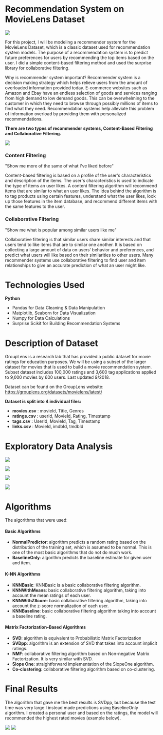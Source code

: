 # Recommendation System on MovieLens Dataset

![](https://github.com/ttam37/dsc-mod-4-project-v2-1-onl01-dtsc-ft-052620/blob/master/images/recommender-system-for-movie-recommendation.jpg)

For this project, I will be modeling a recommender system for the MovieLens Dataset, which is a classic dataset used for recommendation system models. The purpose of a recommendation system is to predict future preferences for users by recommending the top items based on the user. I did a simple content-based filtering method and used the surprise library for collaborative filtering.

Why is recommender system important? Recommender system is a decision making strategy which helps relieve users from the amount of overloaded information provided today. E-commerce websites such as Amazon and Ebay have an endless selection of goods and services ranging from high demand to low demand goods. This can be overwhelming to the customer in which they need to browse through possibly millions of items to find what they need. Recommendation systems help alleviate this problem of information overload by providing them with personalized recommendations.

**There are two types of recommender systems, Content-Based Filtering and Collaborative Filtering.**

![](https://github.com/ttam37/dsc-mod-4-project-v2-1-onl01-dtsc-ft-052620/blob/master/images/Content-based-filtering-vs-Collaborative-filtering-Source.png)

### Content Filtering

"Show me more of the same of what I've liked before"

Content-based filtering is based on a profile of the user's characteristics and description of the items. The user's characteristics is used to indicate the type of items an user likes. A content filtering algorithm will recommend items that are similar to what an user likes. The idea behind the algorithm is to tag products using certain features, understand what the user likes, look up those features in the item database, and recommend different items with the same features to the user.

### Collaborative Filtering

"Show me what is popular among similar users like me"

Collaborative filtering is that similar users share similar interests and that users tend to like items that are to similar one another. It is based on collecting a large amount of data on users' behavior and preferences, and predict what users will like based on their similarities to other users. Many recommender systems use collaborative filtering to find user and item relationships to give an accurate prediction of what an user might like.


# Technologies Used

**Python**
* Pandas for Data Cleaning & Data Manipulation
* Matplotlib, Seaborn for Data Visualization
* Numpy for Data Calculations
* Surprise Scikit for Building Recommendation Systems


# Description of Dataset

GroupLens is a research lab that has provided a public dataset for movie ratings for education purposes. We will be using a subset of the larger dataset for movies that is used to build a movie recommendation system. Subset dataset includes 100,000 ratings and 3,600 tag applications applied to 9,000 movies by 600 users. Last updated 9/2018.

Dataset can be found on the GroupLens website: https://grouplens.org/datasets/movielens/latest/

**Dataset is split into 4 individual files:**
* **movies.csv** : movieId, Title, Genres 
* **ratings.csv** : userId, MovieId, Rating, Timestamp
* **tags.csv** : UserId, MovieId, Tag, Timestamp
* **links.csv** : MovieId, imdbId, tmdbId


# Exploratory Data Analysis

![](https://github.com/ttam37/dsc-mod-4-project-v2-1-onl01-dtsc-ft-052620/blob/master/images/frequency_number_ratings_per_user.png)

![](https://github.com/ttam37/dsc-mod-4-project-v2-1-onl01-dtsc-ft-052620/blob/master/images/movie_count_per_genre.png)

![](https://github.com/ttam37/dsc-mod-4-project-v2-1-onl01-dtsc-ft-052620/blob/master/images/total_count_movies_per_rating.png)

![](https://github.com/ttam37/dsc-mod-4-project-v2-1-onl01-dtsc-ft-052620/blob/master/images/average_rating_x_number_ratings.png)


# Algorithms

The algorithms that were used:

#### Basic Algorithms
* **NormalPredictor**: algorithm predicts a random rating based on the distribution of the training set, which is assumed to be normal. This is one of the most basic algorithms that do not do much work.
* **BaselineOnly**: algorithm predicts the baseline estimate for given user and item.

#### K-NN Algorithms
* **KNNBasic**: KNNBasic is a basic collaborative filtering algorithm.
* **KNNWithMeans**: basic collaborative filtering algorithm, taking into account the mean ratings of each user.
* **KNNWithZScore**: basic collaborative filtering algorithm, taking into account the z-score normalization of each user.
* **KNNBaseline**: basic collaborative filtering algorithm taking into account a baseline rating.

#### Matrix Factorization-Based Algorithms
* **SVD**: algorithm is equivalent to Probabilistic Matrix Factorization
* **SVDpp**: algorithm is an extension of SVD that takes into account implicit ratings.
* **NMF**: collaborative filtering algorithm based on Non-negative Matrix Factorization. It is very similar with SVD.
* **Slope One**: straightforward implementation of the SlopeOne algorithm.
* **Co-clustering**: collaborative filtering algorithm based on co-clustering.


# Final Results

The algorithm that gave me the best results is SVDpp, but because the test time was very large I instead made predictions using BaselineOnly algorithm. I created a personal user and based on the ratings, the model will recommended the highest rated movies (example below).

![](https://github.com/ttam37/dsc-mod-4-project-v2-1-onl01-dtsc-ft-052620/blob/master/images/algorithm_best_rmse.png)
![](https://github.com/ttam37/dsc-mod-4-project-v2-1-onl01-dtsc-ft-052620/blob/master/images/example_recommendations_baselineonly.png)




